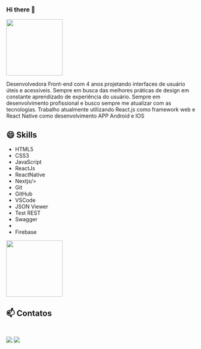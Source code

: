 ### Hi there 👋

<img src="https://media2.giphy.com/media/LIWbF8XJWhuTFmGMGm/giphy_s.gif" heigh="150" width="150">

Desenvolvedora Front-end com 4 anos projetando interfaces de usuário úteis e
acessíveis. Sempre em busca das melhores práticas de design em constante aprendizado de
experiência do usuário.
Sempre em desenvolvimento profissional e busco sempre me atualizar com as
tecnologias.
Trabalho atualmente utilizando React.js como framework web e React Native como
desenvolvimento APP Android e IOS

## 😄 Skills

<ul>
  <li>HTML5</li>
  <li>CSS3</li>
  <li>JavaScript</li>
  <li>ReactJs</li>
  <li>ReactNative</li>
  <li>Nextjs/>
  <li>Git</li>
  <li>GitHub</li>
  <li>VSCode</li>
  <li>JSON Viewer</li>
  <li>Test REST</li>
  <li>Swagger<li/>
  <li>Firebase</li>
</ul>

<img src="https://media4.giphy.com/media/Pm4HpXI62FxF4jfM60/giphy_s.gif" heigh="150" width="150">

 ## 📫 Contatos <br><br>

 [<img src="https://img.shields.io/badge/medium-%2312100E.svg?&style=for-the-badge&logo=medium&logoColor=white" />](https://devmarilia-frontend.medium.com/)  [<img src="https://img.shields.io/badge/linkedin-%230077B5.svg?&style=for-the-badge&logo=linkedin&logoColor=white" />](https://www.linkedin.com/in/mar%C3%ADlia-lemos-b2565316a/)

<!--
**devMarilia/devMarilia** is a ✨ _special_ ✨ repository because its `README.md` (this file) appears on your GitHub profile.

Here are some ideas to get you started:

- 🔭 currently working on ...
- 🌱 I’m currently learning ...
- 👯 I’m looking to collaborate on ...
- 🤔 I’m looking for help with ...
- 💬 Ask me about ...
- 📫 How to reach me: ...
- 😄 Pronouns: ...
- ⚡ Fun fact: ...
-->
